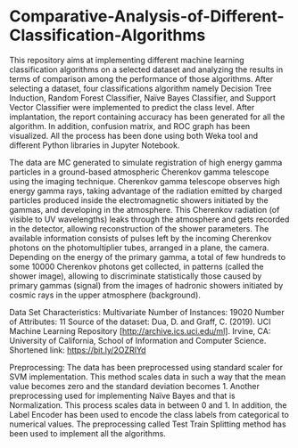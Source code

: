 # Comparative-Analysis-of-Different-Classification-Algorithms
This repository aims at implementing different machine learning classification algorithms on a selected dataset and analyzing the results in terms of comparison among the performance of those algorithms. After selecting a dataset, four classifications algorithm namely Decision Tree Induction, Random Forest Classifier, Naïve Bayes Classifier, and Support Vector Classifier were implemented to predict the class level. After implantation, the report containing accuracy has been generated for all the algorithm. In addition, confusion matrix, and ROC graph has been visualized. All the process has been done using both Weka tool and different Python libraries in Jupyter Notebook.

The data are MC generated to simulate registration of high energy gamma particles in a ground-based atmospheric Cherenkov gamma telescope using the imaging technique. Cherenkov gamma telescope observes high energy gamma rays, taking advantage of the radiation emitted by charged particles produced inside the electromagnetic showers initiated by the gammas, and developing in the atmosphere. This Cherenkov radiation (of visible to UV wavelengths) leaks through the atmosphere and gets recorded in the detector, allowing reconstruction
of the shower parameters. The available information consists of pulses left by the incoming Cherenkov photons on the photomultiplier tubes, arranged in a plane, the camera. Depending on the energy of the primary gamma, a total of few hundreds to some 10000 Cherenkov photons get collected, in patterns (called the shower image), allowing to discriminate statistically those caused by primary gammas (signal) from the images of hadronic showers initiated by cosmic rays in the upper atmosphere (background).

Data Set Characteristics: Multivariate
Number of Instances: 19020
Number of Attributes: 11
Source of the dataset: Dua, D. and Graff, C. (2019). UCI Machine Learning Repository [http://archive.ics.uci.edu/ml].
Irvine, CA: University of California, School of Information and Computer Science.
Shortened link: https://bit.ly/2OZRIYd

Preprocessing:
The data has been preprocessed using standard scaler for SVM implementation. This method scales data in such a way that the mean value becomes zero and the standard deviation becomes 1. Another preprocessing used for implementing Naïve Bayes and that is Normalization. This process scales data in between 0 and 1. In addition, the Label Encoder has been used to encode the class labels from categorical to numerical values. The preprocessing called Test Train Splitting method has been used to implement all the algorithms.

